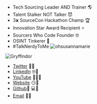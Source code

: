- Tech Sourcing Leader AND Trainer 🌎 
- Talent Stalker NOT Talker 😈 
- 3𝘅 SourceCon Hackathon Champ 🏆 
- Innovation Star Award Recipient ⭐️
- Sourcers Who Code Founder 🤓 
- OSINT Tinkerer 🔎 
- #TalkNerdyToMe
![ohsusannamarie](https://user-images.githubusercontent.com/6549328/127587263-85056455-3efb-4f97-8d7e-027979e47099.gif)

![Gryffindor](https://user-images.githubusercontent.com/6549328/127587300-a5f92c21-5103-49aa-9d2b-31f922f5c61a.png)

- [Twitter](https://twitter.com/ohsusannamarie) 🐤🔗
- [LinkedIn](https://linkedin.com/in/ohsusannamarie) 🤓🔗
- [YouTube](youtube.com/c/sourcingfyi) 👩‍🏫🔗
- [Website](https://ohsusannamarie.com/) 😏🔗
- [Github](https://github.com/ohsusannamarie)👩‍ 💻🔗
- [Email](me@ohsusannamarie.com) 💌🔗
